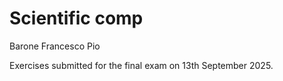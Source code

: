 # Scientific comp

Barone Francesco Pio

Exercises submitted for the final exam on 13th September 2025.
